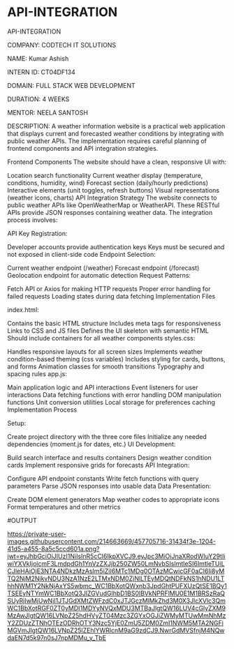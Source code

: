 # API-INTEGRATION

API-INTEGRATION

COMPANY: CODTECH IT SOLUTIONS

NAME: Kumar Ashish

INTERN ID: CT04DF134

DOMAIN: FULL STACK WEB DEVELOPMENT

DURATION: 4 WEEKS

MENTOR: NEELA SANTOSH

DESCRIPTION: A weather information website is a practical web application that displays current and forecasted weather conditions by integrating with public weather APIs. The implementation requires careful planning of frontend components and API integration strategies.

Frontend Components The website should have a clean, responsive UI with:

Location search functionality Current weather display (temperature, conditions, humidity, wind) Forecast section (daily/hourly predictions) Interactive elements (unit toggles, refresh buttons) Visual representations (weather icons, charts) API Integration Strategy The website connects to public weather APIs like OpenWeatherMap or WeatherAPI. These RESTful APIs provide JSON responses containing weather data. The integration process involves:

API Key Registration:

Developer accounts provide authentication keys Keys must be secured and not exposed in client-side code Endpoint Selection:

Current weather endpoint (/weather) Forecast endpoint (/forecast) Geolocation endpoint for automatic detection Request Patterns:

Fetch API or Axios for making HTTP requests Proper error handling for failed requests Loading states during data fetching Implementation Files

index.html:

Contains the basic HTML structure Includes meta tags for responsiveness Links to CSS and JS files Defines the UI skeleton with semantic HTML Should include containers for all weather components styles.css:

Handles responsive layouts for all screen sizes Implements weather condition-based theming (css variables) Includes styling for cards, buttons, and forms Animation classes for smooth transitions Typography and spacing rules app.js:

Main application logic and API interactions Event listeners for user interactions Data fetching functions with error handling DOM manipulation functions Unit conversion utilities Local storage for preferences caching Implementation Process

Setup:

Create project directory with the three core files Initialize any needed dependencies (moment.js for dates, etc.) UI Development:

Build search interface and results containers Design weather condition cards Implement responsive grids for forecasts API Integration:

Configure API endpoint constants Write fetch functions with query parameters Parse JSON responses into usable data Data Presentation:

Create DOM element generators Map weather codes to appropriate icons Format temperatures and other metrics

#OUTPUT

https://private-user-images.githubusercontent.com/214663669/457705716-31434f3e-1204-41d5-a455-8a5c5ccd601a.png?jwt=eyJhbGciOiJIUzI1NiIsInR5cCI6IkpXVCJ9.eyJpc3MiOiJnaXRodWIuY29tIiwiYXVkIjoicmF3LmdpdGh1YnVzZXJjb250ZW50LmNvbSIsImtleSI6ImtleTUiLCJleHAiOjE3NTA4NDkzMzAsIm5iZiI6MTc1MDg0OTAzMCwicGF0aCI6Ii8yMTQ2NjM2NjkvNDU3NzA1NzE2LTMxNDM0ZjNlLTEyMDQtNDFkNS1hNDU1LThhNWM1Y2NkNjAxYS5wbmc_WC1BbXotQWxnb3JpdGhtPUFXUzQtSE1BQy1TSEEyNTYmWC1BbXotQ3JlZGVudGlhbD1BS0lBVkNPRFlMU0E1M1BRSzRaQSUyRjIwMjUwNjI1JTJGdXMtZWFzdC0xJTJGczMlMkZhd3M0X3JlcXVlc3QmWC1BbXotRGF0ZT0yMDI1MDYyNVQxMDU3MTBaJlgtQW16LUV4cGlyZXM9MzAwJlgtQW16LVNpZ25hdHVyZT04Mzc3ZGYxOGJiZWMyMTUwMmNhMzY2ZDUzZTNhOTEzODRhOTY3Nzc5YjE0ZmU5ZDM0ZmI1NWM5MTA2NGFiMGVmJlgtQW16LVNpZ25lZEhlYWRlcnM9aG9zdCJ9.NwrGdMVSfnjM4NQwdaEN7d5k97n0sJ7npMDMu_y_TbE
